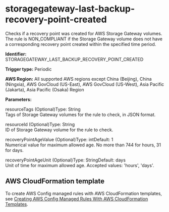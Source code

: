 # storagegateway\-last\-backup\-recovery\-point\-created<a name="storagegateway-last-backup-recovery-point-created"></a>

Checks if a recovery point was created for AWS Storage Gateway volumes\. The rule is NON\_COMPLIANT if the Storage Gateway volume does not have a corresponding recovery point created within the specified time period\. 

**Identifier:** STORAGEGATEWAY\_LAST\_BACKUP\_RECOVERY\_POINT\_CREATED

**Trigger type:** Periodic

**AWS Region:** All supported AWS regions except China \(Beijing\), China \(Ningxia\), AWS GovCloud \(US\-East\), AWS GovCloud \(US\-West\), Asia Pacific \(Jakarta\), Asia Pacific \(Osaka\) Region

**Parameters:**

resourceTags \(Optional\)Type: String  
Tags of Storage Gateway volumes for the rule to check, in JSON format\.

resourceId \(Optional\)Type: String  
ID of Storage Gateway volume for the rule to check\.

recoveryPointAgeValue \(Optional\)Type: intDefault: 1  
Numerical value for maximum allowed age\. No more than 744 for hours, 31 for days\.

recoveryPointAgeUnit \(Optional\)Type: StringDefault: days  
Unit of time for maximum allowed age\. Accepted values: 'hours', 'days'\.

## AWS CloudFormation template<a name="w85aac12c32c17b9d545c15"></a>

To create AWS Config managed rules with AWS CloudFormation templates, see [Creating AWS Config Managed Rules With AWS CloudFormation Templates](aws-config-managed-rules-cloudformation-templates.md)\.